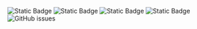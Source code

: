![Static Badge](https://img.shields.io/badge/blacklists-60-000000) ![Static Badge](https://img.shields.io/badge/blacklisted-2687702-cc0000) ![Static Badge](https://img.shields.io/badge/whitelisted-2245-00CC00) ![Static Badge](https://img.shields.io/badge/streaming_blacklist-28107-000000) ![GitHub issues](https://img.shields.io/github/issues/fabriziosalmi/blacklists)
